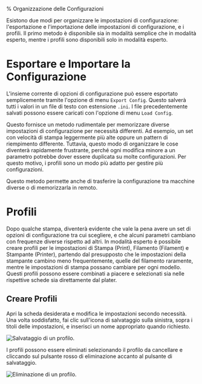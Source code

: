 % Organizzazione delle Configurazioni

Esistono due modi per organizzare le impostazioni di configurazione: l'esportazione e l'importazione delle impostazioni di configurazione, e i profili. Il primo metodo è disponibile sia in modalità semplice che in modalità esperto, mentre i profili sono disponibili solo in modalità esperto.

Esportare e Importare la Configurazione
=======================================

L'insieme corrente di opzioni di configurazione può essere esportato semplicemente tramite l'opzione di menu ```Export Config```. Questo salverà tutti i valori in un file di testo con estensione ```.ini```. I file precedentemente salvati possono essere caricati con l'opzione di menu ```Load Config```.

Questo fornisce un metodo rudimentale per memorizzare diverse impostazioni di configurazione per necessità differenti. Ad esempio, un set con velocità di stampa leggermente più alte oppure un pattern di riempimento differente. Tuttavia, questo modo di organizzare le cose diventerà rapidamente frustrante, perché ogni modifica minore a un parametro potrebbe dover essere duplicata su molte configurazioni. Per questo motivo, i profili sono un modo più adatto per gestire più configurazioni.

Questo metodo permette anche di trasferire la configurazione tra macchine diverse o di memorizzarla in remoto.

Profili
=======

Dopo qualche stampa, diventerà evidente che vale la pena avere un set di opzioni di configurazione tra cui scegliere, e che alcuni parametri cambiano con frequenze diverse rispetto ad altri. In modalità esperto è possibile creare profili per le impostazioni di Stampa (Print), Filamento (Filament) e Stampante (Printer), partendo dal presupposto che le impostazioni della stampante cambino meno frequentemente, quelle del filamento raramente, mentre le impostazioni di stampa possano cambiare per ogni modello. Questi profili possono essere combinati a piacere e selezionati sia nelle rispettive schede sia direttamente dal plater.

Creare Profili
--------------

Apri la scheda desiderata e modifica le impostazioni secondo necessità. Una volta soddisfatto, fai clic sull'icona di salvataggio sulla sinistra, sopra i titoli delle impostazioni, e inserisci un nome appropriato quando richiesto.

![Salvataggio di un profilo.](images/creating_a_profile.png "fig:")

I profili possono essere eliminati selezionando il profilo da cancellare e cliccando sul pulsante rosso di eliminazione accanto al pulsante di salvataggio.

![Eliminazione di un profilo.](images/deleting_a_profile.png "fig:")
